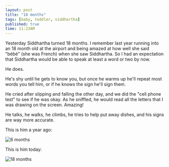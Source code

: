 ```yaml
---
layout: post
title: "18 months"
tags: [baby, toddler, siddhartha]
published: true
time: 11:23AM
---
```


Yesterday Siddhartha turned 18 months.  I remember last year running into an
18 month old at the airport and being amazed at how well she said "bébé"
(she was French) when she saw Siddhartha.  So I had an expectation that
Siddhartha would be able to speak at least a word or two by now.

He does.

He's shy until he gets to know you, but once he warms up he'll repeat most
words you tell him,
or if he knows the sign he'll sign them.

He cried after slipping and falling the other day, and we did the
"cell phone test" to see if he was okay.
As he sniffled, he would read all the letters that I was drawing on the
screen.  Amazing!

He talks, he walks, he climbs, he tries to help put away dishes,
and his signs are way more accurate.

This is him a year ago:

![6 months](http://farm6.staticflickr.com/5288/5275838461_c1906a7ba9.jpg)


This is him today:

![18 months](http://cl.ly/131b1h3B0Y0t3C3J3T0b/sibi.jpg)
